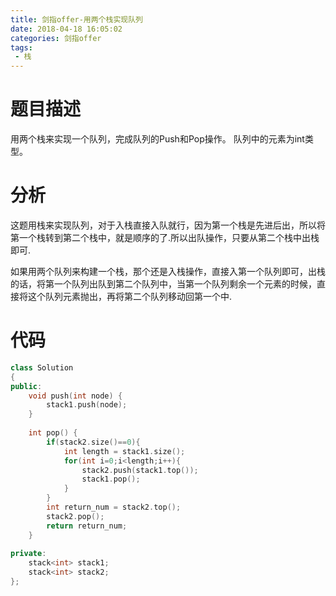 ```yaml
---
title: 剑指offer-用两个栈实现队列
date: 2018-04-18 16:05:02
categories: 剑指offer
tags: 
 - 栈
---
```


# 题目描述
用两个栈来实现一个队列，完成队列的Push和Pop操作。 队列中的元素为int类型。

<!--more-->

# 分析
这题用栈来实现队列，对于入栈直接入队就行，因为第一个栈是先进后出，所以将第一个栈转到第二个栈中，就是顺序的了.所以出队操作，只要从第二个栈中出栈即可.

如果用两个队列来构建一个栈，那个还是入栈操作，直接入第一个队列即可，出栈的话，将第一个队列出队到第二个队列中，当第一个队列剩余一个元素的时候，直接将这个队列元素抛出，再将第二个队列移动回第一个中.

# 代码
```C++
class Solution
{
public:
    void push(int node) {
        stack1.push(node);
    }
 
    int pop() {
        if(stack2.size()==0){
            int length = stack1.size();
            for(int i=0;i<length;i++){
                stack2.push(stack1.top());
                stack1.pop();
            }
        }
        int return_num = stack2.top();
        stack2.pop();
        return return_num;
    }
 
private:
    stack<int> stack1;
    stack<int> stack2;
};

```